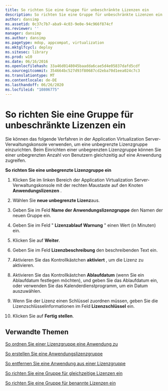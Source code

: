 ```yaml
---
title: So richten Sie eine Gruppe für unbeschränkte Lizenzen ein
description: So richten Sie eine Gruppe für unbeschränkte Lizenzen ein
author: dansimp
ms.assetid: 0c37c7b7-aba9-4c03-9e0e-94c966f874cf
ms.reviewer: ''
manager: dansimp
ms.author: dansimp
ms.pagetype: mdop, appcompat, virtualization
ms.mktglfcycl: deploy
ms.sitesec: library
ms.prod: w10
ms.date: 06/16/2016
ms.openlocfilehash: 33a46d0148045baadda6cae5d4e05837dafd5cdf
ms.sourcegitcommit: 354664bc527d93f80687cd2eba70d1eea024c7c3
ms.translationtype: MT
ms.contentlocale: de-DE
ms.lasthandoff: 06/26/2020
ms.locfileid: "10806775"
---
```

# So richten Sie eine Gruppe für unbeschränkte Lizenzen ein


Sie können das folgende Verfahren in der Application Virtualization Server-Verwaltungskonsole verwenden, um eine unbegrenzte Lizenzgruppe einzurichten. Beim Einrichten einer unbegrenzten Lizenzgruppe können Sie einer unbegrenzten Anzahl von Benutzern gleichzeitig auf eine Anwendung zugreifen.

**So richten Sie eine unbegrenzte Lizenzgruppe ein**

1.  Klicken Sie im linken Bereich der Application Virtualization Server-Verwaltungskonsole mit der rechten Maustaste auf den Knoten **Anwendungslizenzen** .

2.  Wählen Sie **neue unbegrenzte Lizenz**aus.

3.  Geben Sie im Feld **Name der Anwendungslizenzgruppe** den Namen der neuen Gruppe ein.

4.  Geben Sie im Feld " **Lizenzablauf Warnung** " einen Wert (in Minuten) ein.

5.  Klicken Sie auf **Weiter**.

6.  Geben Sie im Feld **Lizenzbeschreibung** den beschreibenden Text ein.

7.  Aktivieren Sie das Kontrollkästchen **aktiviert** , um die Lizenz zu aktivieren.

8.  Aktivieren Sie das Kontrollkästchen **Ablaufdatum** (wenn Sie ein Ablaufdatum festlegen möchten), und geben Sie das Ablaufdatum ein, oder verwenden Sie das Kalenderdienstprogramm, um ein Datum auszuwählen.

9.  Wenn Sie der Lizenz einen Schlüssel zuordnen müssen, geben Sie die Lizenzschlüsselinformationen im Feld **Lizenzschlüssel** ein.

10. Klicken Sie auf **Fertig stellen**.

## Verwandte Themen


[So ordnen Sie einer Lizenzgruppe eine Anwendung zu](how-to-associate-an-application-with-a-license-group.md)

[So erstellen Sie eine Anwendungslizenzgruppe](how-to-create-an-application-license-group.md)

[So entfernen Sie eine Anwendung aus einer Lizenzgruppe](how-to-remove-an-application-from-a-license-group.md)

[So richten Sie eine Gruppe für gleichzeitige Lizenzen ein](how-to-set-up-a-concurrent-license-group.md)

[So richten Sie eine Gruppe für benannte Lizenzen ein](how-to-set-up-a-named-license-group.md)

 

 






